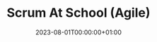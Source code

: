 ---
title: Scrum At School (Agile)
type: certificate
employer: Scrumatschool
date: 2023-08-01T00:00:00+01:00
location: Driehuis, Noord-Holland, Netherlands
draft: false
link: https://scrumatschool.nl/wp-content/uploads/2023/02/Register-gecertificeerde-studenten-2023-03.pdf
---